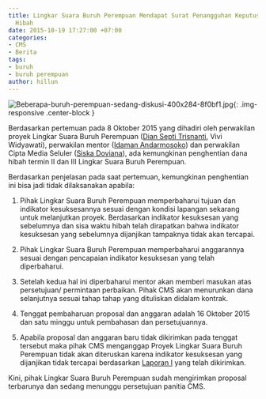 ```yaml
---
title: Lingkar Suara Buruh Perempuan Mendapat Surat Penangguhan Keputusan Penghentian
  Hibah
date: 2015-10-19 17:27:00 +07:00
categories:
- CMS
- Berita
tags:
- buruh
- buruh perempuan
author: hillun
---
```


![Beberapa-buruh-perempuan-sedang-diskusi-400x284-8f0bf1.jpg](/uploads/Beberapa-buruh-perempuan-sedang-diskusi-400x284-8f0bf1.jpg){: .img-responsive .center-block }

Berdasarkan pertemuan pada 8 Oktober 2015 yang dihadiri oleh perwakilan proyek Lingkar Suara Buruh Perempuan ([Dian Septi Trisnanti](http://ciptamedia.org/team/dian-septi-trisnanti/), Vivi Widyawati), perwakilan mentor ([Idaman Andarmosoko](http://ciptamedia.org/team/idaman-andarmosoko/)) dan perwakilan Cipta Media Seluler ([Siska Doviana](http://ciptamedia.org/team/siska-doviana/)), ada kemungkinan penghentian dana hibah termin II dan III Lingkar Suara Buruh Perempuan.

Berdasarkan penjelasan pada saat pertemuan, kemungkinan penghentian ini bisa jadi tidak dilaksanakan apabila:

1. Pihak Lingkar Suara Buruh Perempuan memperbaharui tujuan dan indikator kesuksesannya sesuai dengan kondisi lapangan sekarang untuk melanjutkan proyek. Berdasarkan indikator kesuksesan yang sebelumnya dan sisa waktu hibah telah dirapatkan bahwa indikator kesuksesan yang sebelumnya dijanjikan tampaknya tidak akan tercapai.

2. Pihak Lingkar Suara Buruh Perempuan memperbaharui anggarannya sesuai dengan pencapaian indikator kesuksesan yang telah diperbaharui.

3. Setelah kedua hal ini diperbaharui mentor akan memberi masukan atas persetujuan/ permintaan perbaikan. Pihak CMS akan menurunkan dana selanjutnya sesuai tahap tahap yang dituliskan didalam kontrak.

4. Tenggat pembaharuan proposal dan anggaran adalah 16 Oktober 2015 dan satu minggu untuk pembahasan dan persetujuannya.

5. Apabila proposal dan anggaran baru tidak dikirimkan pada tenggat tersebut maka pihak CMS menganggap Proyek Lingkar Suara Buruh Perempuan tidak akan diteruskan karena indikator kesuksesan yang dijanjikan tidak tercapai berdasarkan [Laporan I](http://wiki.ciptamedia.org/wiki/Lingkar_Suara_Buruh_Perempuan/Laporan) yang telah dikirimkan.

Kini, pihak Lingkar Suara Buruh Perempuan sudah mengirimkan proposal terbarunya dan sedang menunggu persetujuan panitia CMS.